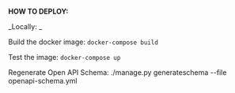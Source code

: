 **HOW TO DEPLOY:**

_Locally: _

Build the docker image:
`docker-compose build`

Test the image:
`docker-compose up`

Regenerate Open API Schema:
./manage.py generateschema --file openapi-schema.yml

